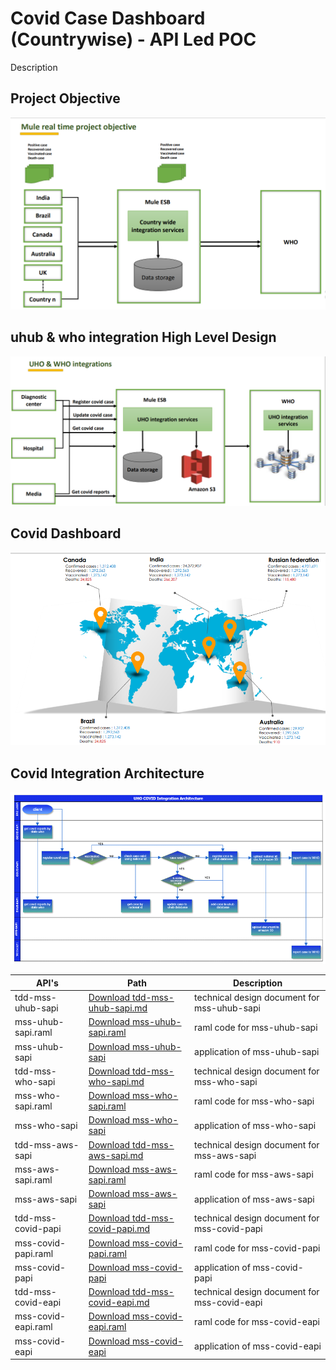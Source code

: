 # Covid Case Dashboard (Countrywise) - API Led POC
Description

## Project Objective

![Image Description](images/1-mule-covid-db-project-objective.PNG)

## uhub & who integration High Level Design

![Image Description](images/2-uhub-who-integration-hld.PNG)

## Covid Dashboard

![Image Description](images/3-covidcases-dashboard.PNG)

## Covid Integration Architecture

![Image Description](images/4-covid%20Integration%20Architecture.PNG)

|API's                          |Path                         |Description                 
|-------------------------------|-----------------------------|-----------------------------|
|tdd-mss-uhub-sapi              |[Download tdd-mss-uhub-sapi.md](/tdd-mss-uhub-sapi.md) |technical design document for mss-uhub-sapi           |
|mss-uhub-sapi.raml             |[Download mss-uhub-sapi.raml](/mss-uhub-sapi.raml) |raml code for mss-uhub-sapi           |
|mss-uhub-sapi                  |[Download mss-uhub-sapi](/mss-uhub-sapi)|application of mss-uhub-sapi           |
|tdd-mss-who-sapi              |[Download tdd-mss-who-sapi.md](/tdd-mss-who-sapi.md) |technical design document for mss-who-sapi           |
|mss-who-sapi.raml              |[Download mss-who-sapi.raml](/mss-who-sapi.raml)|raml code for mss-who-sapi            |
|mss-who-sapi                   |[Download mss-who-sapi](/mss-who-sapi)|application of mss-who-sapi            |
|tdd-mss-aws-sapi              |[Download tdd-mss-aws-sapi.md](/tdd-mss-aws-sapi.md) |technical design document for mss-aws-sapi           |
|mss-aws-sapi.raml              |[Download mss-aws-sapi.raml](/mss-aws-sapi.raml)|raml code for mss-aws-sapi               |
|mss-aws-sapi                   |[Download mss-aws-sapi](/mss-aws-sapi)|application of mss-aws-sapi             |
|tdd-mss-covid-papi              |[Download tdd-mss-covid-papi.md](/tdd-mss-covid-papi.md) |technical design document for mss-covid-papi           |
|mss-covid-papi.raml            |[Download mss-covid-papi.raml](/mss-covid-papi.raml)|raml code for mss-covid-papi               |
|mss-covid-papi                 |[Download mss-covid-papi](/mss-covid-papi)|application of mss-covid-papi              |
|tdd-mss-covid-eapi              |[Download tdd-mss-covid-eapi.md](/tdd-mss-covid-eapi.md) |technical design document for mss-covid-eapi           |
|mss-covid-eapi.raml            |[Download mss-covid-eapi.raml](/mss-covid-eapi.raml)|raml code for mss-covid-eapi              |
|mss-covid-eapi                 |[Download mss-covid-eapi](/mss-covid-eapi)|application of mss-covid-eapi              |
